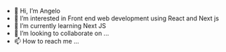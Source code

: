- 👋 Hi, I’m Angelo
- 👀 I’m interested in Front end web development using React and Next js
- 🌱 I’m currently learning Next JS
- 💞️ I’m looking to collaborate on ...
- 📫 How to reach me ...

<!---
eloyms262/eloyms262 is a ✨ special ✨ repository because its `README.md` (this file) appears on your GitHub profile.
You can click the Preview link to take a look at your changes.
--->
